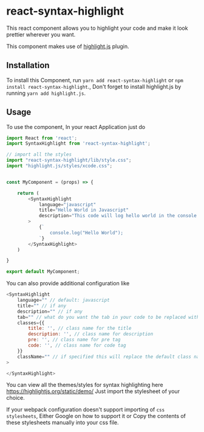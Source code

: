 # react-syntax-highlight

This react component allows you to highlight your code and make it look prettier wherever you want.

This component makes use of [highlight.js](https://github.com/isagalaev/highlight.js/) plugin.


## Installation

To install this Component, run `yarn add react-syntax-highlight` or `npm install react-syntax-highlight`., Don't forget to install highlight.js by running `yarn add highlight.js`.


## Usage

To use the component, In your react Application just do

```javascript
import React from 'react';
import SyntaxHighlight from 'react-syntax-highlight';

// import all the styles
import "react-syntax-highlight/lib/style.css";
import "highlight.js/styles/xcode.css";


const MyComponent = (props) => {

    return (
        <SyntaxHighlight
            language="javascript"
            title="Hello World in Javascript"
            description="This code will log hello world in the console."
        >
            {`
            	console.log("Hello World");
            `}
        </SyntaxHighlight>
    )

}

export default MyComponent;


```

You can also provide additional configuration like

```javascript
<SyntaxHighlight
    language="" // default: javascript
    title="" // if any
    description="" // if any
    tab="" // what do you want the tab in your code to be replaced with?, default: 4 spaces
    classes={{
    	title: '', // class name for the title
        description: '', // class name for description
        pre: '', // class name for pre tag
        code: '', // class name for code tag
    }}
    className="" // if specified this will replace the default class name and its styles.
>

</SyntaxHighlight>
```


You can view all the themes/styles for syntax highlighting here https://highlightjs.org/static/demo/
Just import the stylesheet of your choice.

If your webpack configuration doesn't support importing of `css stylesheets`, Either Google on how to support it or Copy the contents of these stylesheets manually into your css file.
